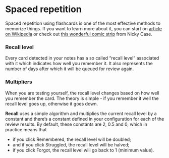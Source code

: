 # Spaced repetition

Spaced repetition using flashcards is one of the most effective methods to memorize things. If you want to learn more about it, you can start on [article on Wikipedia](https://en.wikipedia.org/wiki/Spaced\_repetition) or check out [this wonderful comic strip](https://ncase.me/remember/) from Nicky Case.

### Recall level <a href="#recall-level" id="recall-level"></a>

Every card detected in your notes has a so called “recall level” associated with it which indicates how well you remember it. It also represents the number of days after which it will be queued for review again.

### Multipliers <a href="#multipliers" id="multipliers"></a>

When you are testing yourself, the recall level changes based on how well you remember the card. The theory is simple - if you remember it well the recall level goes up, otherwise it goes down.

**Recall** uses a simple algorithm and multiplies the current recall level by a constant and there’s a constant defined in your configuration for each of the review results. By default, these constants are 2, 0.5 and 0, which in practice means that

* if you click Remembered, the recall level will be doubled;
* and if you click Struggled, the recall level will be halved;
* if you click Forgot, the recall level will go back to 1 (minimum value).

<!--
### Alternative setup <a href="#alternative-setup" id="alternative-setup"></a>

Some articles on spaced repetition recommend that if you forget a card, its recall level should go back to 1 and it should appear in your review the next day. If you want to use this approach, it can easily be achieved with the following configuration:

| Setting used               | Value | Meaning                                     |
| -------------------------- | ----- | ------------------------------------------- |
| Multiplier for Rembembered | 2     | Recall value will be doubled                |
| Multiplier for Struggled   | 0.5   | Recall value will be halved                 |
| Multiplier for Forgot      | 0     | Recall value will be set to 1 (the minimum) |

Naturally, other values for the constants are also possible so you can fine tune your algorith as you see fit. The above is just one of the alternatives.
-->
